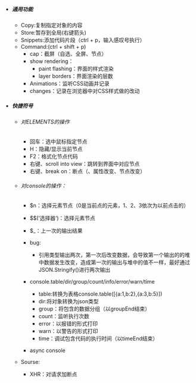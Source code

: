 * ##### 通用功能

  * Copy:复制指定对象的内容
  * Store:暂存到全局(右键箭头)
  * Snippets:添加代码片段（ctrl + p，输入感叹号执行）
  * Command:(ctrl + shift + p)
    * cap：截屏（自选、全屏、节点）
    * show rendering：
      * paint flashing：界面的样式渲染
      * layer borders：界面渲染的层数
    * Animations：监听CSS动画并记录
    * changes：记录在浏览器中对CSS样式做的改动

* ##### 快捷符号

  * ###### 对ELEMENTS的操作
  
    * 回车：选中鼠标指定节点
    * H：隐藏/显示当前节点
    * F2：格式化节点代码
    * 右键、scroll into view：跳转到界面中对应节点
    * 右键、break on：断点（、属性改变、节点改变）
  
  * ###### 对console的操作：
  
    * $n：选择元素节点（0是当前点的元素，1、2、3依次为以前点击的）
    * $$(’选择器‘)：选择元素节点
    * $_：上一次的输出结果
    * bug:
      * 引用类型输出两次，第一次后改变数据，会导致第一个输出的的堆中数据发生改变，造成第一次的输出与堆中的值不一样，最好通过JSON.Stringify()进行两次输出
  
    * console.table/dir/group/count/info/error/warn/time
      * table:转换为表格console.table([{a:1,b:2},{a:3,b:5}])
      * dir:将对象转换为json类型
      * group：将包含的数据分组（以groupEnd结束）
      * count：监听执行次数
      * error：以报错的形式打印
      * warn：以警告的形式打印
      * time：调试包含代码的执行时间（以timeEnd结束）
    * async console
  
  * Sourse:
  
    * XHR：对请求加断点
